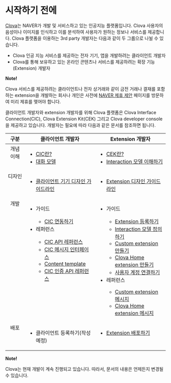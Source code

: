 # 시작하기 전에

<a target="_blank" href="http://clova.ai">Clova</a>는 NAVER가 개발 및 서비스하고 있는 인공지능 플랫폼입니다. Clova 사용자의 음성이나 이미지를 인식하고 이를 분석하여 사용자가 원하는 정보나 서비스를 제공합니다. Clova 플랫폼을 이용하는 3rd party 개발자는 다음과 같이 두 그룹으로 나뉠 수 있습니다.

* Clova 인공 지능 서비스를 제공하는 전자 기기, 앱을 개발하려는 클라이언트 개발자
* Clova를 통해 보유하고 있는 온라인 콘텐츠나 서비스를 제공하려는 확장 기능(Extension) 개발자

<div class="note">
  <p><strong>Note!</strong></p>
  <p>Clova 서비스를 제공하려는 클라이언트나 전자 상거래와 같이 금전 거래나 결재를 포함하는 extension을 개발하는 회사나 개인은 사전에 <a target="_blank" href="https://www.navercorp.com/ko/company/proposalRegister.nhn">NAVER 제휴 제안</a> 페이지를 방문하여 미리 제휴를 맺어야 합니다.</p>
</div>

클라이언트 개발자와 extension 개발자를 위해 Clova 플랫폼은 Clova Interface Connection(CIC), Clova Extension Kit(CEK) 그리고 Clova developer console을 제공하고 있습니다. 개발자는 필요에 따라 다음과 같은 문서를 참조하면 됩니다.

<table>
  <thead>
    <tr>
      <th width="12%">구분</th>
      <th width="44%">클라이언트 개발자</th>
      <th width="44%">Extension 개발자</th>
    </tr>
  </thead>
  <tbody style="vertical-align: top;">
    <tr>
      <td style="text-align: center;">개념 이해</td>
      <td>
        <ul>
          <li><a href="/CIC/CIC_Overview.md#WhatisCIC">CIC란?</a></li>
          <li><a href="/CIC/CIC_Overview.md#DialogModel">대화 모델</a></li>
        </ul>
      </td>
      <td>
        <ul>
          <li><a href="/CEK/CEK_Overview.md#WhatisCEK">CEK란?</a></li>
          <li><a href="/DevConsole/Guides/CEK/Define_Interaction_Model.md#UnderstandInteractionModel">Interaction 모델 이해하기</a></li>
        </ul>
      </td>
    </tr>
    <tr>
      <td style="text-align: center;">디자인</td>
      <td>
        <ul>
          <li><a href="/Design/DesignGuidelineForClientHardware.md">클라이언트 기기 디자인 가이드라인</a></li>
        </ul>
      </td>
      <td>
        <ul>
          <li><a href="/Design/DesignGuidelineForExtension.md">Extension 디자인 가이드라인</a></li>
        </ul>
      </td>
    </tr>
    <tr>
      <td style="text-align: center;">개발</td>
      <td>
        <ul>
          <li>가이드</li>
          <ul>
            <li><a href="/CIC/Guides/Interact_with_CIC.md">CIC 연동하기</a></li>
          </ul>
          <li>레퍼런스</li>
          <ul>
            <li><a href="/CIC/References/CIC_API.md">CIC API 레퍼런스</a></li>
            <li><a href="/CIC/References/CIC_API.md#CICInterface">CIC 메시지 인터페이스</a></li>
            <li><a href="/CIC/References/Content_Templates.md">Content template</a></li>
            <li><a href="/CIC/References/Clova_Auth_API.md">CIC 인증 API 레퍼런스</a></li>
          </ul>
        </ul>
      </td>
      <td>
        <ul>
          <li>가이드</li>
          <ul>
            <li><a href="/DevConsole/Guides/CEK/Register_Extension.md">Extension 등록하기</a></li>
            <li><a href="/DevConsole/Guides/CEK/Define_Interaction_Model.md">Interaction 모델 정의하기</a></li>
            <li><a href="/CEK/Guides/Build_Custom_Extension.md">Custom extension 만들기</a></li>
            <li><a href="/CEK/Guides/Build_Clova_Home_Extension.md">Clova Home extension 만들기</a></li>
            <li><a href="/CEK/Guides/LinkUserAccount.md">사용자 계정 연결하기</a></li>
          </ul>
          <li>레퍼런스</li>
          <ul>
            <li><a href="/CEK/References/CEK_API.md#CustomExtMessage">Custom extension 메시지</a></li>
            <li><a href="/CEK/References/CEK_API.md#ClovaHomeExtMessage">Clova Home extension 메시지</a></li>
          </ul>
        </ul>
      </td>
    </tr>
    <tr>
      <td style="text-align: center;">배포</td>
      <td>
        <ul>
          <li>클라이언트 등록하기(작성 예정)</li>
        </ul>
      </td>
      <td>
        <ul>
          <li><a href="/DevConsole/Guides/CEK/Deploy_Extension.md">Extension 배포하기</a></li>
        </ul>
      </td>
    </tr>
  </tbody>
</table>

<div class="note">
  <p><strong>Note!</strong></p>
  <p>Clova는 현재 개발이 계속 진행되고 있습니다. 따라서, 문서의 내용은 언제든지 변경될 수 있습니다.</p>
</div>
